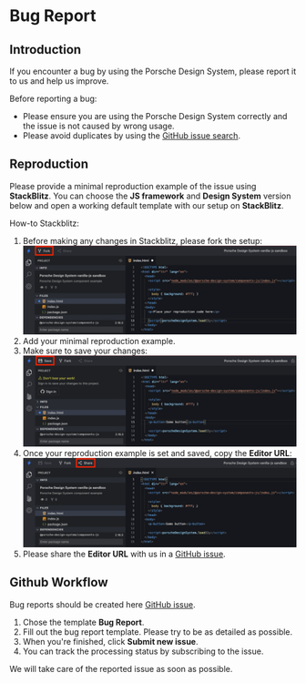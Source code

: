 # Bug Report

<TableOfContents></TableOfContents>

## Introduction

If you encounter a bug by using the Porsche Design System, please report it to us and help us improve.

Before reporting a bug:

- Please ensure you are using the Porsche Design System correctly and the issue is not caused by wrong usage.
- Please avoid duplicates by using the
  [GitHub issue search](https://github.com/porsche-design-system/porsche-design-system/issues).

## Reproduction

Please provide a minimal reproduction example of the issue using **StackBlitz**. You can choose the **JS framework** and
**Design System** version below and open a working default template with our setup on **StackBlitz**.

<OpenBugTemplateInStackBlitz></OpenBugTemplateInStackBlitz>

How-to Stackblitz:

1. Before making any changes in Stackblitz, please fork the setup:
   <img src="../assets/stackblitz_fork.png" alt="fork stackblitz reproduction example">
2. Add your minimal reproduction example.
3. Make sure to save your changes: <img src="../assets/stackblitz_save.png" alt="save stackblitz reproduction example">
4. Once your reproduction example is set and saved, copy the **Editor URL**:
   <img src="../assets/stackblitz_share.png" alt="share stackblitz reproduction example">
5. Please share the **Editor URL** with us in a
   [GitHub issue](https://github.com/porsche-design-system/porsche-design-system/issues/new/choose).

## Github Workflow

Bug reports should be created here
[GitHub issue](https://github.com/porsche-design-system/porsche-design-system/issues/new/choose).

1. Chose the template **Bug Report**.
2. Fill out the bug report template. Please try to be as detailed as possible.
3. When you're finished, click **Submit new issue**.
4. You can track the processing status by subscribing to the issue.

We will take care of the reported issue as soon as possible.
